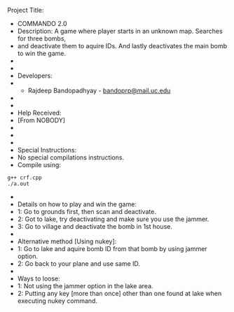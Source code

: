 Project Title:
 * COMMANDO 2.0
 * Description: A game where player starts in an unknown map. Searches for three bombs,
 * and deactivate them to aquire IDs. And lastly deactivates the main bomb to win the game.
 *
 *
 * Developers:
 * - Rajdeep Bandopadhyay - bandoprp@mail.uc.edu
 *
 *
 * Help Received:
 * [From NOBODY]
 *
 *
 *
 * Special Instructions:
 * No special compilations instructions.
 * Compile using:
 ```
 g++ crf.cpp
 ./a.out
 ```
 *
 * Details on how to play and win the game:
 * 1: Go to grounds first, then scan and deactivate.
 * 2: Got to lake, try deactivating and make sure you use the jammer.
 * 3: Go to village and deactivate the bomb in 1st house.
 *
 * Alternative method [Using nukey]:
 * 1: Go to lake and aquire bomb ID from that bomb by using jammer option.
 * 2: Go back to your plane and use same ID.
 *
 * Ways to loose:
 * 1: Not using the jammer option in the lake area.
 * 2: Putting any key [more than once] other than one found at lake when executing nukey command.
